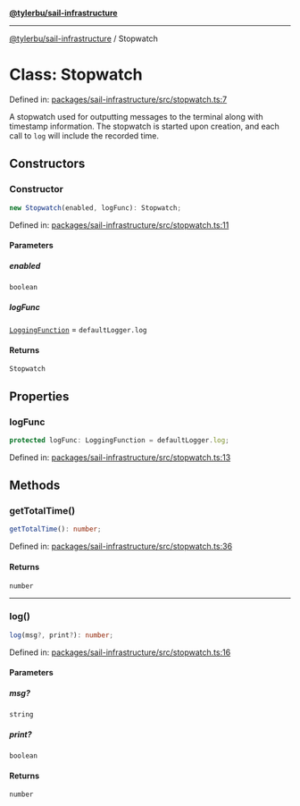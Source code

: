 [**@tylerbu/sail-infrastructure**](../README.md)

***

[@tylerbu/sail-infrastructure](../README.md) / Stopwatch

# Class: Stopwatch

Defined in: [packages/sail-infrastructure/src/stopwatch.ts:7](https://github.com/microsoft/FluidFramework/blob/main/packages/sail-infrastructure/src/stopwatch.ts#L7)

A stopwatch used for outputting messages to the terminal along with timestamp information.
The stopwatch is started upon creation, and each call to `log` will include the recorded time.

## Constructors

### Constructor

```ts
new Stopwatch(enabled, logFunc): Stopwatch;
```

Defined in: [packages/sail-infrastructure/src/stopwatch.ts:11](https://github.com/microsoft/FluidFramework/blob/main/packages/sail-infrastructure/src/stopwatch.ts#L11)

#### Parameters

##### enabled

`boolean`

##### logFunc

[`LoggingFunction`](../type-aliases/LoggingFunction.md) = `defaultLogger.log`

#### Returns

`Stopwatch`

## Properties

### logFunc

```ts
protected logFunc: LoggingFunction = defaultLogger.log;
```

Defined in: [packages/sail-infrastructure/src/stopwatch.ts:13](https://github.com/microsoft/FluidFramework/blob/main/packages/sail-infrastructure/src/stopwatch.ts#L13)

## Methods

### getTotalTime()

```ts
getTotalTime(): number;
```

Defined in: [packages/sail-infrastructure/src/stopwatch.ts:36](https://github.com/microsoft/FluidFramework/blob/main/packages/sail-infrastructure/src/stopwatch.ts#L36)

#### Returns

`number`

***

### log()

```ts
log(msg?, print?): number;
```

Defined in: [packages/sail-infrastructure/src/stopwatch.ts:16](https://github.com/microsoft/FluidFramework/blob/main/packages/sail-infrastructure/src/stopwatch.ts#L16)

#### Parameters

##### msg?

`string`

##### print?

`boolean`

#### Returns

`number`
